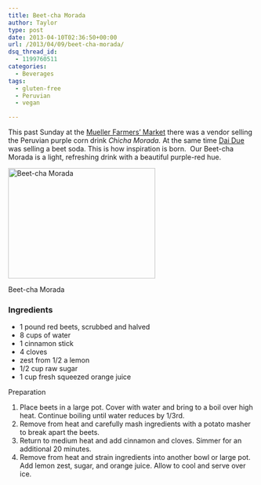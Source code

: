 ```yaml
---
title: Beet-cha Morada
author: Taylor
type: post
date: 2013-04-10T02:36:50+00:00
url: /2013/04/09/beet-cha-morada/
dsq_thread_id:
  - 1199760511
categories:
  - Beverages
tags:
  - gluten-free
  - Peruvian
  - vegan

---
```

This past Sunday at the <a href="https://www.facebook.com/MuellerFarmersMarket" target="_blank">Mueller Farmers&#8217; Market</a> there was a vendor selling the Peruvian purple corn drink _Chicha Morada._ At the same time <a href="http://daidueaustin.net/" target="_blank">Dai Due</a> was selling a beet soda. This is how inspiration is born.  Our Beet-cha Morada is a light, refreshing drink with a beautiful purple-red hue.

<div id="attachment_3070" style="width: 310px" class="wp-caption alignright">
  <a href="{{% mediaroot %}}uploads/2013/04/P4073283.jpg" rel="lightbox[3066]"><img class="size-medium wp-image-3070" alt="Beet-cha Morada" src="{{% mediaroot %}}uploads/2013/04/P4073283-300x225.jpg" width="300" height="225" /></a>
  
  <p class="wp-caption-text">
    Beet-cha Morada
  </p>
</div>

### Ingredients

  * 1 pound red beets, scrubbed and halved
  * 8 cups of water
  * 1 cinnamon stick
  * 4 cloves
  * zest from 1/2 a lemon
  * 1/2 cup raw sugar
  * 1 cup fresh squeezed orange juice

Preparation

  1. <span style="line-height: 13px;">Place beets in a large pot. Cover with water and bring to a boil over high heat. Continue boiling until water reduces by 1/3rd. </span>
  2. Remove from heat and carefully mash ingredients with a potato masher to break apart the beets.
  3. Return to medium heat and add cinnamon and cloves. Simmer for an additional 20 minutes.
  4. Remove from heat and strain ingredients into another bowl or large pot. Add lemon zest, sugar, and orange juice. Allow to cool and serve over ice.

&nbsp;